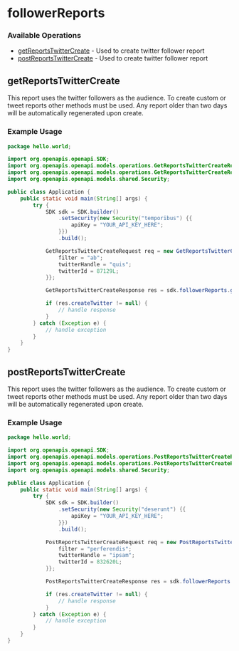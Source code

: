# followerReports

### Available Operations

* [getReportsTwitterCreate](#getreportstwittercreate) - Used to create twitter follower report
* [postReportsTwitterCreate](#postreportstwittercreate) - Used to create twitter follower report

## getReportsTwitterCreate

This report uses the twitter followers as the audience. To create custom or tweet reports other methods must be used. Any report older than two days will be automatically regenerated upon create.


### Example Usage

```java
package hello.world;

import org.openapis.openapi.SDK;
import org.openapis.openapi.models.operations.GetReportsTwitterCreateRequest;
import org.openapis.openapi.models.operations.GetReportsTwitterCreateResponse;
import org.openapis.openapi.models.shared.Security;

public class Application {
    public static void main(String[] args) {
        try {
            SDK sdk = SDK.builder()
                .setSecurity(new Security("temporibus") {{
                    apiKey = "YOUR_API_KEY_HERE";
                }})
                .build();

            GetReportsTwitterCreateRequest req = new GetReportsTwitterCreateRequest() {{
                filter = "ab";
                twitterHandle = "quis";
                twitterId = 87129L;
            }};            

            GetReportsTwitterCreateResponse res = sdk.followerReports.getReportsTwitterCreate(req);

            if (res.createTwitter != null) {
                // handle response
            }
        } catch (Exception e) {
            // handle exception
        }
    }
}
```

## postReportsTwitterCreate

This report uses the twitter followers as the audience. To create custom or tweet reports other methods must be used. Any report older than two days will be automatically regenerated upon create.


### Example Usage

```java
package hello.world;

import org.openapis.openapi.SDK;
import org.openapis.openapi.models.operations.PostReportsTwitterCreateRequest;
import org.openapis.openapi.models.operations.PostReportsTwitterCreateResponse;
import org.openapis.openapi.models.shared.Security;

public class Application {
    public static void main(String[] args) {
        try {
            SDK sdk = SDK.builder()
                .setSecurity(new Security("deserunt") {{
                    apiKey = "YOUR_API_KEY_HERE";
                }})
                .build();

            PostReportsTwitterCreateRequest req = new PostReportsTwitterCreateRequest() {{
                filter = "perferendis";
                twitterHandle = "ipsam";
                twitterId = 832620L;
            }};            

            PostReportsTwitterCreateResponse res = sdk.followerReports.postReportsTwitterCreate(req);

            if (res.createTwitter != null) {
                // handle response
            }
        } catch (Exception e) {
            // handle exception
        }
    }
}
```
